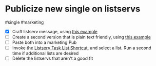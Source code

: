 # Publicize new single on listservs

#single #marketing

- [x] Craft listserv message, using [this example](https://github.com/mediastudiespress/singles/blob/master/marketing/example-listserv-email-message.md#L0)
- [ ] Create a second version that is plain text friendly, using [this example](https://github.com/mediastudiespress/singles/blob/master/marketing/example-listserve-email-message-plain-text.md#L0)
- [ ] Paste both into a marketing Pub
- [ ] Invoke the [Listserv Task List Shortcut](shortcuts://run-shortcut?name=listserv%20task%20list), and select a list. Run a second time if additional lists are desired
- [ ] Delete the listservs that aren't a good fit